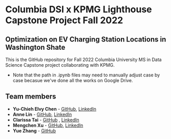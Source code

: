 # Columbia DSI x KPMG Lighthouse Capstone Project Fall 2022
## Optimization on EV Charging Station Locations in Washington Shate

This is the GitHub repository for Fall 2022 Columbia University MS in Data Science Capstone project collaborating with KPMG.

* Note that the path in .ipynb files may need to manually adjust case by case becasue we've done all the works on Google Drive.

## Team members
  - **Yu-Chieh Elvy Chen** - [GitHub](https://github.com/elvychen), [LinkedIn](https://www.linkedin.com/in/elvychen/)
  - **Anne Lin** - [GitHub](https://github.com/anqilin11), [LinkedIn](https://www.linkedin.com/in/anqil/)
  - **Clarissa Tai** - [GitHub](https://github.com/clarissarjtai) , [LinkedIn](https://www.linkedin.com/in/clarissarjtai/)
  - **Mengchen Xu** - [GitHub](https://github.com/Helen962), [LinkedIn](https://www.linkedin.com/in/mengchen-xu/)
  - **Yue Zhang** - [GitHub](https://github.com/stellazhangyue)
